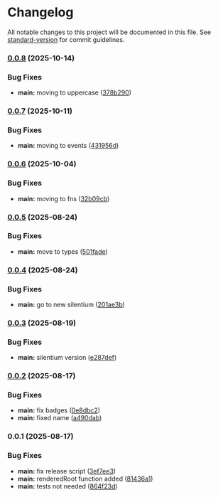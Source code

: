 # Changelog

All notable changes to this project will be documented in this file. See [standard-version](https://github.com/conventional-changelog/standard-version) for commit guidelines.

### [0.0.8](https://github.com/silentium-lab/silentium-morphdom/compare/v0.0.7...v0.0.8) (2025-10-14)


### Bug Fixes

* **main:** moving to uppercase ([378b290](https://github.com/silentium-lab/silentium-morphdom/commit/378b290a29bf451f66517d71dc5f608b38deef6b))

### [0.0.7](https://github.com/silentium-lab/silentium-morphdom/compare/v0.0.6...v0.0.7) (2025-10-11)


### Bug Fixes

* **main:** moving to events ([431956d](https://github.com/silentium-lab/silentium-morphdom/commit/431956d77c8314da8217d96258f190246457ca19))

### [0.0.6](https://github.com/silentium-lab/silentium-morphdom/compare/v0.0.5...v0.0.6) (2025-10-04)


### Bug Fixes

* **main:** moving to fns ([32b09cb](https://github.com/silentium-lab/silentium-morphdom/commit/32b09cb47c89e0154d8b0eb8678d6769c61906aa))

### [0.0.5](https://github.com/silentium-lab/silentium-morphdom/compare/v0.0.4...v0.0.5) (2025-08-24)


### Bug Fixes

* **main:** move to types ([501fade](https://github.com/silentium-lab/silentium-morphdom/commit/501fade658f950d5d33af15cce8c632a80a9572a))

### [0.0.4](https://github.com/silentium-lab/silentium-morphdom/compare/v0.0.3...v0.0.4) (2025-08-24)


### Bug Fixes

* **main:** go to new silentium ([201ae3b](https://github.com/silentium-lab/silentium-morphdom/commit/201ae3bd92e45356ab563687094992ddc4687a45))

### [0.0.3](https://github.com/silentium-lab/silentium-morphdom/compare/v0.0.2...v0.0.3) (2025-08-19)


### Bug Fixes

* **main:** silentium version ([e287def](https://github.com/silentium-lab/silentium-morphdom/commit/e287deff05bd31fd8cf81fd9714e341929c5cc19))

### [0.0.2](https://github.com/silentium-lab/silentium-morphdom/compare/v0.0.1...v0.0.2) (2025-08-17)


### Bug Fixes

* **main:** fix badges ([0e8dbc2](https://github.com/silentium-lab/silentium-morphdom/commit/0e8dbc2653befb76f5ff609269e4f8697f8a9699))
* **main:** fixed name ([a490dab](https://github.com/silentium-lab/silentium-morphdom/commit/a490dab3a6da673b7cb918bf5ffb377140d8dfd2))

### 0.0.1 (2025-08-17)


### Bug Fixes

* **main:** fix release script ([3ef7ee3](https://github.com/silentium-lab/silentium-morphdom/commit/3ef7ee314ee25d3dafd72143af99f87b589b78d7))
* **main:** renderedRoot function added ([81436a1](https://github.com/silentium-lab/silentium-morphdom/commit/81436a1ad7de91d8231831b1bc0fd7ec4089e40b))
* **main:** tests not needed ([864f23d](https://github.com/silentium-lab/silentium-morphdom/commit/864f23d63faedf14a987a58dcc7ed147e0c1e990))
